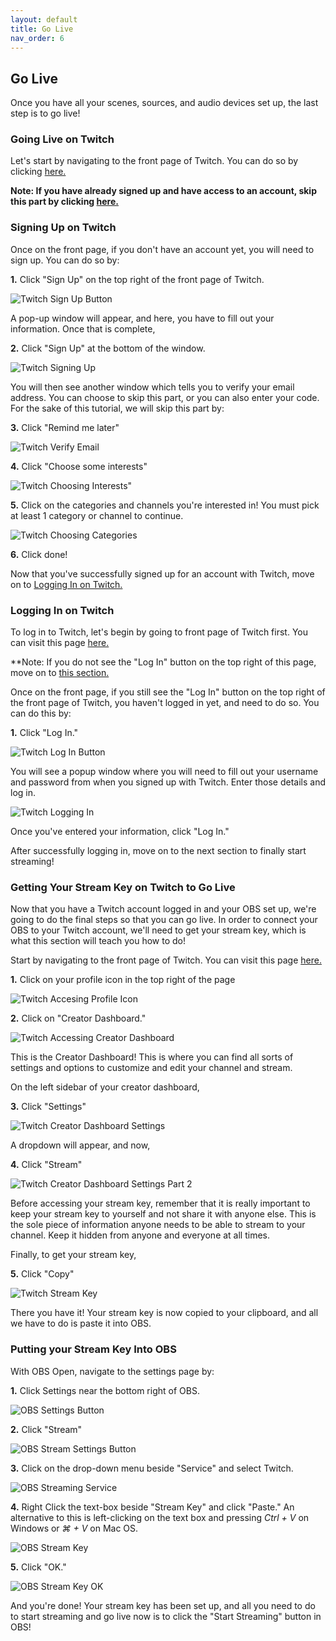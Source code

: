 ```yaml
---
layout: default
title: Go Live
nav_order: 6
---
```


## Go Live

Once you have all your scenes, sources, and audio devices set up, the last step is to go live!

### Going Live on Twitch

Let's start by navigating to the front page of Twitch. You can do so by clicking [here.](https://twitch.tv)

**Note: If you have already signed up and have access to an account, skip this part by clicking [here.](https://pazcharles02.github.io/OBS-and-Twitch-Livestreaming/docs/go-live/#logging-in-on-twitch)**

### Signing Up on Twitch

Once on the front page, if you don't have an account yet, you will need to sign up. You can do so by:

**1.** Click "Sign Up" on the top right of the front page of Twitch.

![Twitch Sign Up Button](https://github.com/pazcharles02/OBS-and-Twitch-Livestreaming/blob/gh-pages/assets/images/twitch_front_page_sign_up.png?raw=true "Twitch Sign Up Button")

A pop-up window will appear, and here, you have to fill out your information. Once that is complete,

**2.** Click "Sign Up" at the bottom of the window.

![Twitch Signing Up](https://github.com/pazcharles02/OBS-and-Twitch-Livestreaming/blob/gh-pages/assets/images/twitch_signing_up.png?raw=true "Twitch Signing Up")

You will then see another window which tells you to verify your email address. You can choose to skip this part, or you can also enter your code. For the sake of this tutorial, we will skip this part by:

**3.** Click "Remind me later"

![Twitch Verify Email](https://github.com/pazcharles02/OBS-and-Twitch-Livestreaming/blob/gh-pages/assets/images/twitch_verify_email.png?raw=true "Twitch Verify Email")

**4.** Click "Choose some interests"

![Twitch Choosing Interests"](https://github.com/pazcharles02/OBS-and-Twitch-Livestreaming/blob/gh-pages/assets/images/twitch_choosing_interests.png?raw=true "Twitch Choosing Interests")

**5.** Click on the categories and channels you're interested in! You must pick at least 1 category or channel to continue.

![Twitch Choosing Categories](https://github.com/pazcharles02/OBS-and-Twitch-Livestreaming/blob/gh-pages/assets/images/twitch_choosing_categories.png?raw=true "Twitch Choosing Categories")

**6.** Click done!

Now that you've successfully signed up for an account with Twitch, move on to [Logging In on Twitch.](https://pazcharles02.github.io/OBS-and-Twitch-Livestreaming/docs/go-live/#logging-in-on-twitch)

### Logging In on Twitch

To log in to Twitch, let's begin by going to front page of Twitch first. You can visit this page [here.](https://twitch.tv)

**Note: If you do not see the "Log In" button on the top right of this page, move on to [this section.](https://pazcharles02.github.io/OBS-and-Twitch-Livestreaming/docs/go-live/#getting-your-stream-key-on-twitch-to-go-live)

Once on the front page, if you still see the "Log In" button on the top right of the front page of Twitch, you haven't logged in yet, and need to do so. You can do this by:

**1.** Click "Log In."

![Twitch Log In Button](https://github.com/pazcharles02/OBS-and-Twitch-Livestreaming/blob/gh-pages/assets/images/twitch_front_page_log_in.png?raw=true "Twitch Log In Button")

You will see a popup window where you will need to fill out your username and password from when you signed up with Twitch. Enter those details and log in.

![Twitch Logging In](https://github.com/pazcharles02/OBS-and-Twitch-Livestreaming/blob/gh-pages/assets/images/twitch_logging_in.png?raw=true "Twitch Logging In")

Once you've entered your information, click "Log In."

After successfully logging in, move on to the next section to finally start streaming!

### Getting Your Stream Key on Twitch to Go Live

Now that you have a Twitch account logged in and your OBS set up, we're going to do the final steps so that you can go live. In order to connect your OBS to your Twitch account, we'll need to get your stream key, which is what this section will teach you how to do!

Start by navigating to the front page of Twitch. You can visit this page [here.](https://twitch.tv)

**1.** Click on your profile icon in the top right of the page

![Twitch Accesing Profile Icon](https://github.com/pazcharles02/OBS-and-Twitch-Livestreaming/blob/gh-pages/assets/images/twitch_access_profile_icon.png?raw=true "Twitch Accessing Profile Icon")

**2.** Click on "Creator Dashboard."

![Twitch Accessing Creator Dashboard](https://github.com/pazcharles02/OBS-and-Twitch-Livestreaming/blob/gh-pages/assets/images/twitch_creator_dashboard_icon.png?raw=true "Twitch Accessing Creator Dashboard")

This is the Creator Dashboard! This is where you can find all sorts of settings and options to customize and edit your channel and stream.

On the left sidebar of your creator dashboard,

**3.** Click "Settings"

![Twitch Creator Dashboard Settings](https://github.com/pazcharles02/OBS-and-Twitch-Livestreaming/blob/gh-pages/assets/images/twitch_creator_dashboard_step1.png?raw=true "Twitch Creator Dashboard Settings")

A dropdown will appear, and now,

**4.** Click "Stream"

![Twitch Creator Dashboard Settings Part 2](https://github.com/pazcharles02/OBS-and-Twitch-Livestreaming/blob/gh-pages/assets/images/twitch_creator_dashboard_step2.png?raw=true "Twitch Creator Dashboard Settings Part 2")

Before accessing your stream key, remember that it is really important to keep your stream key to yourself and not share it with anyone else. This is the sole piece of information anyone needs to be able to stream to your channel. Keep it hidden from anyone and everyone at all times.

Finally, to get your stream key, 

**5.** Click "Copy"

![Twitch Stream Key](https://github.com/pazcharles02/OBS-and-Twitch-Livestreaming/blob/gh-pages/assets/images/twitch_stream_key.png?raw=true "Twitch Stream Key")

There you have it! Your stream key is now copied to your clipboard, and all we have to do is paste it into OBS.

### Putting your Stream Key Into OBS

With OBS Open, navigate to the settings page by:

**1.** Click Settings near the bottom right of OBS.

![OBS Settings Button](https://github.com/pazcharles02/OBS-and-Twitch-Livestreaming/blob/gh-pages/assets/images/OBS_settings_button.png?raw=true "OBS Settings Button")

**2.** Click "Stream"

![OBS Stream Settings Button](https://github.com/pazcharles02/OBS-and-Twitch-Livestreaming/blob/gh-pages/assets/images/OBS_stream_settings_button.png?raw=true "OBS Stream Settings Button")

**3.** Click on the drop-down menu beside "Service" and select Twitch.

![OBS Streaming Service](https://github.com/pazcharles02/OBS-and-Twitch-Livestreaming/blob/gh-pages/assets/images/OBS_streaming_service.png?raw=true "OBS Streaming Service")

**4.** Right Click the text-box beside "Stream Key" and click "Paste." An alternative to this is left-clicking on the text box and pressing *Ctrl + V* on Windows or *⌘ + V* on Mac OS.

![OBS Stream Key](https://github.com/pazcharles02/OBS-and-Twitch-Livestreaming/blob/gh-pages/assets/images/OBS_stream_key.png?raw=true "OBS Stream Key")

**5.** Click "OK."

![OBS Stream Key OK](https://github.com/pazcharles02/OBS-and-Twitch-Livestreaming/blob/gh-pages/assets/images/OBS_stream_key_OK.png?raw=true "OBS Stream Key OK")

And you're done! Your stream key has been set up, and all you need to do to start streaming and go live now is to click the "Start Streaming" button in OBS!
